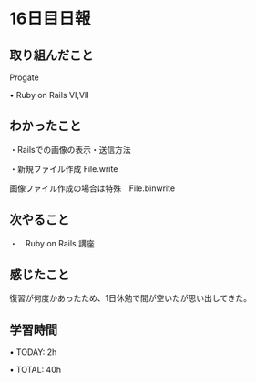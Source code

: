 # 16日目日報

## 取り組んだこと
Progate

• Ruby on Rails VI,VII

## わかったこと
・Railsでの画像の表示・送信方法

・新規ファイル作成 File.write

画像ファイル作成の場合は特殊　File.binwrite

## 次やること
・　Ruby on Rails 講座

## 感じたこと
復習が何度かあったため、1日休勉で間が空いたが思い出してきた。

## 学習時間
• TODAY: 2h

• TOTAL: 40h
